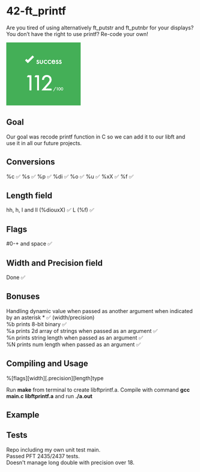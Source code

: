 # 42-ft_printf

Are you tired of using alternatively ft_putstr and ft_putnbr for your displays? You don’t have the right to use printf? Re-code your own! 

![score](screenshot.png)

## Goal

Our goal was recode printf function in C so we can add it to our libft and use it in all our future projects.

## Conversions 

%c  ✅
%s  ✅
%p  ✅
%di ✅
%o  ✅
%u  ✅
%xX ✅
%f  ✅

## Length field

hh, h, l and ll (%diouxX) ✅
L (%f) ✅

## Flags

#0-+ and space ✅

## Width and Precision field

Done ✅

## Bonuses

Handling dynamic value when passed as another argument when indicated by an asterisk * ✅ (width/precision)  
%b prints 8-bit binary ✅  
%a prints 2d array of strings when passed as an argument ✅  
%n prints string length when passed as an argument ✅  
%N prints num length when passed as an argument ✅  


## Compiling and Usage

%[flags][width][.precision][length]type

Run **make** from terminal to create libftprintf.a. Compile with command **gcc main.c libftprintf.a** and run **./a.out**
## Example

## Tests

Repo including my own unit test main.  
Passed PFT 2435/2437 tests.  
Doesn't manage long double with precision over 18.  
